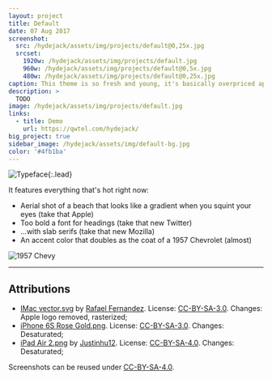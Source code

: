 ```yaml
---
layout: project
title: Default
date: 07 Aug 2017
screenshot:
  src: /hydejack/assets/img/projects/default@0,25x.jpg
  srcset:
    1920w: /hydejack/assets/img/projects/default.jpg
    960w: /hydejack/assets/img/projects/default@0,5x.jpg
    480w: /hydejack/assets/img/projects/default@0,25x.jpg
caption: This theme is so fresh and young, it's basically overpriced apple cider for the web.
description: >
  TODO
image: /hydejack/assets/img/projects/default.jpg
links:
  - title: Demo
    url: https://qwtel.com/hydejack/
big_project: true
sidebar_image: /hydejack/assets/img/default-bg.jpg
color: '#4fb1ba'
---
```


![Typeface](/hydejack/assets/img/default-1.jpg){:.lead}

It features everything that's hot right now:
* Aerial shot of a beach that looks like a gradient when you squint your eyes (take that Apple)
* Too bold a font for headings (take that new Twitter)
* ...with slab serifs (take that new Mozilla)
* An accent color that doubles as the coat of a 1957 Chevrolet (almost)

![1957 Chevy](https://upload.wikimedia.org/wikipedia/commons/b/b1/57_Chevy_210.jpg)

***

## Attributions
* [IMac vector.svg](https://commons.wikimedia.org/wiki/File:IMac_vector.svg)
  by [Rafael Fernandez](https://commons.wikimedia.org/wiki/User:TheGoldenBox).
  License: [CC-BY-SA-3.0]. Changes: Apple logo removed, rasterized;
* [iPhone 6S Rose Gold.png](https://commons.wikimedia.org/wiki/File:IPhone_6S_Rose_Gold.png).
  License: [CC-BY-SA-3.0]. Changes: Desaturated;
* [iPad Air 2.png](https://commons.wikimedia.org/wiki/File:IPad_Air_2.png)
  by [Justinhu12](https://commons.wikimedia.org/wiki/User:Justinhu12).
  License: [CC-BY-SA-4.0]. Changes: Desaturated;

Screenshots can be reused under [CC-BY-SA-4.0].

[CC-BY-SA-4.0]: https://creativecommons.org/licenses/by-sa/4.0/
[CC-BY-SA-3.0]: https://creativecommons.org/licenses/by-sa/3.0/
